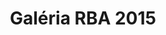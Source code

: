 ---
layout: post_redirect
title: Galéria RBA 2015
categories: gallery
link: https://www.facebook.com/pg/RBA-Robotický-Battle-na-Alejovej-301693466574320/photos/?tab=album&album_id=830426927034302
front_img: /img/galleries/2015.jpg
---
